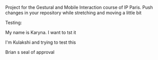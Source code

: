 Project for the Gestural and Mobile Interaction course of IP Paris. Push changes in your repository while stretching and moving a little bit

Testing:

My name is Karyna. I want to tst it

I'm Kulakshi and trying to test this

Brian s seal of approval